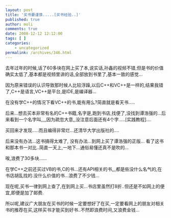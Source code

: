 ```yaml
---
layout: post
title: '买书要谨慎.....[买书经验..]'
published: true
author: moli
comments: true
date: 2008-12-12 12:12:00
tags: [ ]
categories:
    - uncategorized
permalink: /archives/346.html
---
```

去年过年的时候,话了60多块在网上买了本,说实话,孙鑫的视频不错,但是书的价值确实太低了,基本都是视频里讲的话,全部放到书里了,基本一致的感觉&#8230;

因为原来错误的认识导致那时候人比较浮躁,以后C++和VC++是一样的,结果我错了,C++是语言,VC++是平台,是IDE,是编译器&#8230;

在没有学C++的情况下看VC++的书,能有用么?简直就是看天书&#8230;..

后来&#8230;想去买本非常有名的C++书籍,名字是,跑到书店,找便了,没找到谭浩强的&#8230;后来看到一个名字叫,,,,因为疏忽大意,,没注意后面还有4个字&#8230;..[实践教程]&#8230;.

买回来才发现&#8230;..而且编得非常烂&#8230;还清华大学出版社的&#8230;.

后来没有办法&#8230;这书搞得太难了, 没有办法&#8230;到网上买了谭浩强的正版&#8230; 看了这书和那本书一对比..简直一天上,一地下&#8230;通俗易懂还真不是吹的&#8230;

唉,浪费了30多块&#8230;&#8230;&nbsp;&nbsp;

在学C++之前还买过VB的书,C的书&#8230;还有API相关的书,,,都是些没什么名气的,在书店胡乱找的.没什么价值的书&#8230;浪费了不少钱&#8230;

现在呢,买书一律到网上查了,在到网上买&#8230;书店里虽然打8折..但还是不如网上的便宜,即便是加了邮费.

所以呢,建议广大朋友在买书的时候一定要想好了在买,一定要看网上的朋友对相关书的推荐在买,这样买书才能买到好书..不然即浪费时间,又浪费金钱&#8230;
